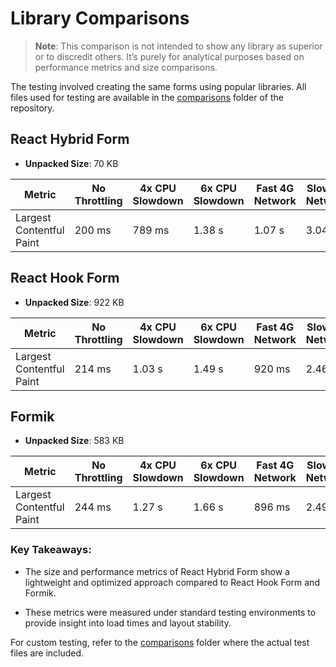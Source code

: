 # Library Comparisons

> **Note**: This comparison is not intended to show any library as superior or to discredit others. It’s purely for analytical purposes based on performance metrics and size comparisons.

The testing involved creating the same forms using popular libraries. All files used for testing are available in the
<a href="https://github.com/shahin-m-hashim/react-hybrid-form/tree/master/examples/Javascript/src/comparisons" target="_blank">comparisons</a> folder of the repository.

## React Hybrid Form

- **Unpacked Size**: 70 KB

| Metric                   | No Throttling | 4x CPU Slowdown | 6x CPU Slowdown | Fast 4G Network | Slow 4G Network | 3G Network |
| ------------------------ | ------------- | --------------- | --------------- | --------------- | --------------- | ---------- |
| Largest Contentful Paint | 200 ms        | 789 ms          | 1.38 s          | 1.07 s          | 3.04 s          | 10.3 s     |

## React Hook Form

- **Unpacked Size**: 922 KB

| Metric                   | No Throttling | 4x CPU Slowdown | 6x CPU Slowdown | Fast 4G Network | Slow 4G Network | 3G Network |
| ------------------------ | ------------- | --------------- | --------------- | --------------- | --------------- | ---------- |
| Largest Contentful Paint | 214 ms        | 1.03 s          | 1.49 s          | 920 ms          | 2.46 s          | 8.34 s     |

## Formik

- **Unpacked Size**: 583 KB

| Metric                   | No Throttling | 4x CPU Slowdown | 6x CPU Slowdown | Fast 4G Network | Slow 4G Network | 3G Network |
| ------------------------ | ------------- | --------------- | --------------- | --------------- | --------------- | ---------- |
| Largest Contentful Paint | 244 ms        | 1.27 s          | 1.66 s          | 896 ms          | 2.49 s          | 8.31 s     |

### Key Takeaways:

- The size and performance metrics of React Hybrid Form show a lightweight and optimized approach compared to React Hook Form and Formik.

- These metrics were measured under standard testing environments to provide insight into load times and layout stability.

For custom testing, refer to the <a href="https://github.com/shahin-m-hashim/react-hybrid-form/tree/master/examples/Javascript/src/comparisons" target="_blank">comparisons</a> folder where the actual test files are included.
